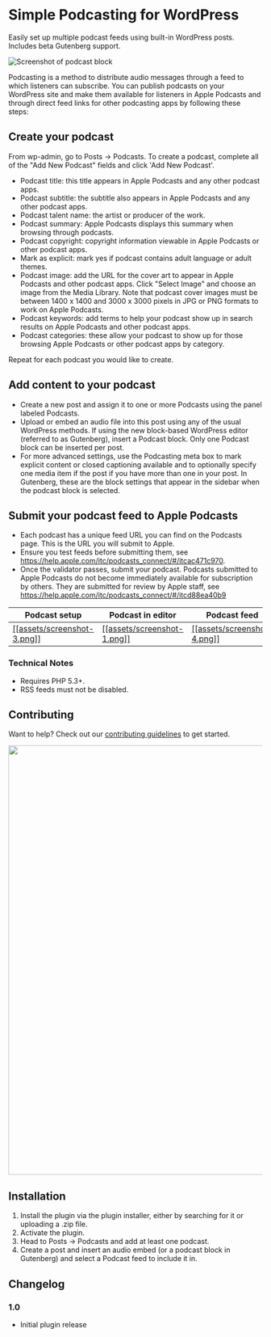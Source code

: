 # Simple Podcasting for WordPress

Easily set up multiple podcast feeds using built-in WordPress posts. Includes beta Gutenberg support.

![Screenshot of podcast block](assets/screenshot-2.png "Example of a podcast block in Gutenberg")

Podcasting is a method to distribute audio messages through a feed to which listeners can subscribe. You can publish podcasts on your WordPress site and make them available for listeners in Apple Podcasts and through direct feed links for other podcasting apps by following these steps:

## Create your podcast

From wp-admin, go to Posts → Podcasts.
To create a podcast, complete all of the "Add New Podcast" fields and click 'Add New Podcast'.
 * Podcast title: this title appears in Apple Podcasts and any other podcast apps.
 * Podcast subtitle: the subtitle also appears in Apple Podcasts and any other podcast apps.
 * Podcast talent name: the artist or producer of the work.
 * Podcast summary: Apple Podcasts displays this summary when browsing through podcasts.
 * Podcast copyright: copyright information viewable in Apple Podcasts or other podcast apps.
 * Mark as explicit: mark yes if podcast contains adult language or adult themes.
 * Podcast image: add the URL for the cover art to appear in Apple Podcasts and other podcast apps. Click "Select Image" and choose an image from the Media Library. Note that podcast cover images must be between 1400 x 1400 and 3000 x 3000 pixels in JPG or PNG formats to work on Apple Podcasts.
 * Podcast keywords: add terms to help your podcast show up in search results on Apple Podcasts and other podcast apps.
 * Podcast categories: these allow your podcast to show up for those browsing Apple Podcasts or other podcast apps by category.

Repeat for each podcast you would like to create.

## Add content to your podcast

 * Create a new post and assign it to one or more Podcasts using the panel labeled Podcasts.
 * Upload or embed an audio file into this post using any of the usual WordPress methods. If using the new block-based WordPress editor (referred to as Gutenberg), insert a Podcast block. Only one Podcast block can be inserted per post.
 * For more advanced settings, use the Podcasting meta box to mark explicit content or closed captioning available and to optionally specify one media item if the post if you have more than one in your post. In Gutenberg, these are the block settings that appear in the sidebar when the podcast block is selected.

## Submit your podcast feed to Apple Podcasts

* Each podcast has a unique feed URL you can find on the Podcasts page. This is the URL you will submit to Apple.
* Ensure you test feeds before submitting them, see https://help.apple.com/itc/podcasts_connect/#/itcac471c970.
* Once the validator passes, submit your podcast. Podcasts submitted to Apple Podcasts do not become immediately available for subscription by others. They are submitted for review by Apple staff, see https://help.apple.com/itc/podcasts_connect/#/itcd88ea40b9

Podcast setup | Podcast in editor | Podcast feed
------------- | ----------------- | ------------
[[[assets/screenshot-3.png]]](assets/screenshot-3.png) | [[[assets/screenshot-1.png]]](assets/screenshot-1.png) | [[[assets/screenshot-4.png]]](assets/screenshot-4.png)

### Technical Notes

* Requires PHP 5.3+.
* RSS feeds must not be disabled.

## Contributing

Want to help? Check out our [contributing guidelines](CONTRIBUTING.md) to get started.

<p align="center">
<a href="http://10up.com/contact/"><img src="https://10updotcom-wpengine.s3.amazonaws.com/uploads/2016/10/10up-Github-Banner.png" width="850"></a>
</p>

## Installation
1. Install the plugin via the plugin installer, either by searching for it or uploading a .zip file.
2. Activate the plugin.
3. Head to Posts → Podcasts and add at least one podcast.
4. Create a post and insert an audio embed (or a podcast block in Gutenberg) and select a Podcast feed to include it in.

## Changelog

### 1.0
* Initial plugin release
